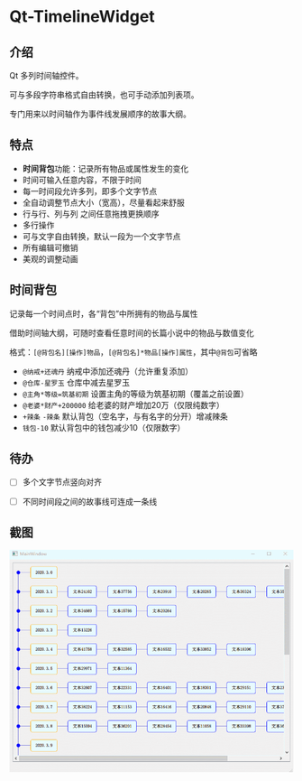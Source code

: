 Qt-TimelineWidget
===

## 介绍

Qt 多列时间轴控件。

可与多段字符串格式自由转换，也可手动添加列表项。

专门用来以时间轴作为事件线发展顺序的故事大纲。



## 特点

- **时间背包**功能：记录所有物品或属性发生的变化
- 时间可输入任意内容，不限于时间
- 每一时间段允许多列，即多个文字节点
- 全自动调整节点大小（宽高），尽量看起来舒服
- 行与行、列与列 之间任意拖拽更换顺序
- 多行操作
- 可与文字自由转换，默认一段为一个文字节点
- 所有编辑可撤销
- 美观的调整动画



## 时间背包

记录每一个时间点时，各“背包”中所拥有的物品与属性

借助时间轴大纲，可随时查看任意时间的长篇小说中的物品与数值变化

格式：`[@背包名][操作]物品`，`[@背包名]*物品[操作]属性`，其中`@背包`可省略

- `@纳戒+还魂丹` 纳戒中添加还魂丹（允许重复添加）
- `@仓库-星罗玉` 仓库中减去星罗玉
- `@主角*等级=筑基初期` 设置主角的等级为筑基初期（覆盖之前设置）
- `@老婆*财产+200000` 给老婆的财产增加20万（仅限纯数字）
- `+辣条` `-辣条` 默认背包（空名字，与有名字的分开）增减辣条
- `钱包-10` 默认背包中的钱包减少10（仅限数字）




## 待办

- [ ] 多个文字节点竖向对齐
- [ ] 不同时间段之间的故事线可连成一条线



## 截图

![截图](pictures/picture.gif)

